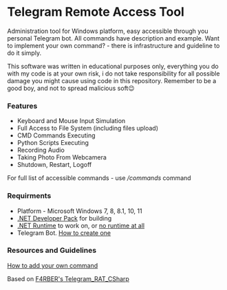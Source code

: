  # Telegram Remote Access Tool
Administration tool for Windows platform, easy accessible through you personal Telegram bot. All commands have description and example.
Want to implement your own command? - there is infrastructure and guideline to do it simply. 

This software was written in educational purposes only, everything you do with my code is at your own risk, i do not take responsibility for all possible damage you might cause using code in this repository. Remember to be a good boy, and not to spread malicious soft😉


### Features
* Keyboard and Mouse Input Simulation
* Full Access to File System (including files upload)
* CMD Commands Executing
* Python Scripts Executing
* Recording Audio
* Taking Photo From Webcamera
* Shutdown, Restart, Logoff

For full list of accessible commands - use */commands* command

### Requirments

- Platform - Microsoft Windows 7, 8, 8.1, 10, 11
- [.NET Developer Pack](https://docs.microsoft.com/en-us/dotnet/framework/install/guide-for-developers) for building
- [.NET Runtime](https://dotnet.microsoft.com/en-us/download) to work on, or 
[no runtime at all](https://docs.microsoft.com/en-us/dotnet/core/deploying/)
- Telegram Bot. [How to create one](https://core.telegram.org/bots)

### Resources and Guidelines

[How to add your own command](https://github.com/Garneg/TelegramRAT/blob/master/How2Add.md)

Based on [F4RBER's Telegram_RAT_CSharp](https://github.com/f4rber/Telegram_RAT_CSharp)


